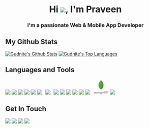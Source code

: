 <!--
**Gudnite/Gudnite** is a ✨ _special_ ✨ repository because its `README.md` (this file) appears on your GitHub profile.-->

<h1 align="center">Hi <img src="https://raw.githubusercontent.com/MartinHeinz/MartinHeinz/master/wave.gif" width="30px">, I'm Praveen</h1>
<h3 align="center">I'm a passionate Web & Mobile App Developer</h3>

##  My Github Stats

<a href="https://github.com/AshanPerera98/github-readme-stats"><img alt="Gudnite's Github Stats" src="https://github-readme-stats.vercel.app/api?username=Gudnite&show_icons=true&count_private=true&theme=react&hide_border=true&hide_title=true&bg_color=0D1117" /></a>
<a href="https://github.com/AshanPerera98/github-readme-stats"><img alt="Gudnite's Top Languages" src="https://github-readme-stats.vercel.app/api/top-langs/?username=Gudnite&langs_count=8&count_private=true&layout=compact&theme=react&hide_border=true&bg_color=0D1117" /></a>
<br>

## Languages and Tools
<p align="left">
    <img src="https://img.icons8.com/color/48/000000/java-coffee-cup-logo.png"/>
    <img src="https://img.icons8.com/color/48/000000/c-plus-plus-logo.png"/>
    <img src="https://img.icons8.com/color/48/000000/python.png"/>
    <img src="https://img.icons8.com/color/48/000000/html-5.png"/>
    <img src="https://img.icons8.com/color/48/000000/css3.png"/>
    <img style="padding-right:6px;" src="https://img.icons8.com/officel/40/000000/php-logo.png"/>
    <img style="padding-right:6px;" src="https://img.icons8.com/color/48/000000/nodejs.png"/>
    <img src="https://img.icons8.com/color/48/000000/react-native.png"/>
    <img src="https://img.icons8.com/color/48/000000/android-studio--v3.png"/>
    <img src="https://img.icons8.com/color/48/000000/flutter.png"/>
    <img src="https://img.icons8.com/color/48/000000/dart.png"/>
    <img src="https://img.icons8.com/color/48/000000/firebase.png"/>
    <img style="padding-right:6px;" src="https://img.icons8.com/fluent/50/000000/mysql-logo.png"/>
    <img src="https://raw.githubusercontent.com/devicons/devicon/master/icons/mongodb/mongodb-original-wordmark.svg" alt="mongodb" width="48" height="48"/>
    <img src="https://img.icons8.com/color/48/000000/git.png"/> 
</p>

## Get In Touch
<a href="https://www.linkedin.com/in/praveen-seneviratne-45a44a197/"><img src="https://img.icons8.com/color/50/000000/linkedin.png"/></a>
<a href="https://twitter.com/mr_praveen99"><img src="https://img.icons8.com/color/48/000000/twitter--v1.png"/></a>
<a href="https://www.instagram.com/paz_guru/"><img src="https://img.icons8.com/fluent/48/000000/instagram-new.png"/></a>
<a href="https://www.facebook.com/praveenarosha.seneviratne"><img src="https://img.icons8.com/color/48/000000/facebook-new.png"/></a>
